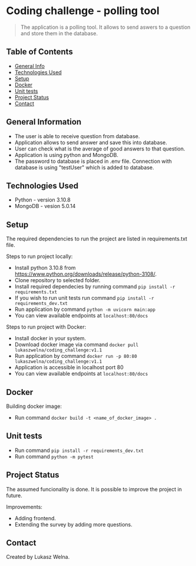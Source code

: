 # Coding challenge - polling tool
> The application is a polling tool. It allows to send aswers to a question and store them in the database. 

## Table of Contents
* [General Info](#general-information)
* [Technologies Used](#technologies-used)
* [Setup](#setup)
* [Docker](#docker)
* [Unit tests](#unit-tests)
* [Project Status](#project-status)
* [Contact](#contact)

## General Information
- The user is able to receive question from database.
- Application allows to send answer and save this into database.
- User can check what is the average of good answers to that question.
- Application is using python and MongoDB.
- The password to database is placed in .env file. Connection with database is using "testUser" which is added to database. 

## Technologies Used
- Python - version 3.10.8
- MongoDB - vesion 5.0.14

## Setup
The required dependencies to run the project are listed in requirements.txt file.

Steps to run project locally:
- Install python 3.10.8 from https://www.python.org/downloads/release/python-3108/.
- Clone repository to selected folder.
- Install required dependecies by running command `pip install -r requirements.txt`
- If you wish to run unit tests run command `pip install -r requirements_dev.txt`
- Run application by command `python -m uvicorn main:app`
- You can view available endpoints at `localhost:80/docs`

Steps to run project with Docker:
- Install docker in your system.
- Download docker image via command `docker pull lukaszwelna/coding_challenge:v1.1`
- Run application by command `docker run -p 80:80 lukaszwelna/coding_challenge:v1.1`
- Application is accessible in localhost port 80
- You can view available endpoints at `localhost:80/docs`

## Docker
Building docker image:
- Run command `docker build -t <name_of_docker_image> .`

## Unit tests
- Run command `pip install -r requirements_dev.txt`
- Run command `python -m pytest`

## Project Status
The assumed funcionality is done. 
It is possible to improve the project in future. 

Improvements:
- Adding frontend.
- Extending the survey by adding more questions. 

## Contact
Created by Lukasz Welna. 
